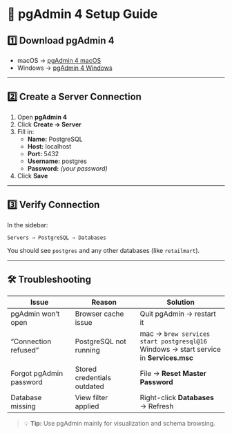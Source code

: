 # 🧩 pgAdmin 4 Setup Guide

## 1️⃣ Download pgAdmin 4

- macOS → [pgAdmin 4 macOS](https://www.pgadmin.org/download/pgadmin-4-macos/)
- Windows → [pgAdmin 4 Windows](https://www.pgadmin.org/download/pgadmin-4-windows/)

---

## 2️⃣ Create a Server Connection

1. Open **pgAdmin 4**
2. Click **Create → Server**
3. Fill in:
   - **Name:** PostgreSQL  
   - **Host:** localhost  
   - **Port:** 5432  
   - **Username:** postgres  
   - **Password:** *(your password)*  
4. Click **Save**

---

## 3️⃣ Verify Connection

In the sidebar:
```
Servers → PostgreSQL → Databases
```
You should see `postgres` and any other databases (like `retailmart`).

---

## 🛠️ Troubleshooting

| Issue | Reason | Solution |
|-------|---------|-----------|
| pgAdmin won’t open | Browser cache issue | Quit pgAdmin → restart it |
| “Connection refused” | PostgreSQL not running | mac → `brew services start postgresql@16`<br>Windows → start service in **Services.msc** |
| Forgot pgAdmin password | Stored credentials outdated | File → **Reset Master Password** |
| Database missing | View filter applied | Right-click **Databases** → Refresh |

> 💡 **Tip:** Use pgAdmin mainly for visualization and schema browsing.
